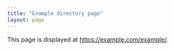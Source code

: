 ```yaml
---
title: "Example directory page"
layout: page
---
```


This page is displayed at <https://example.com/example/>.
